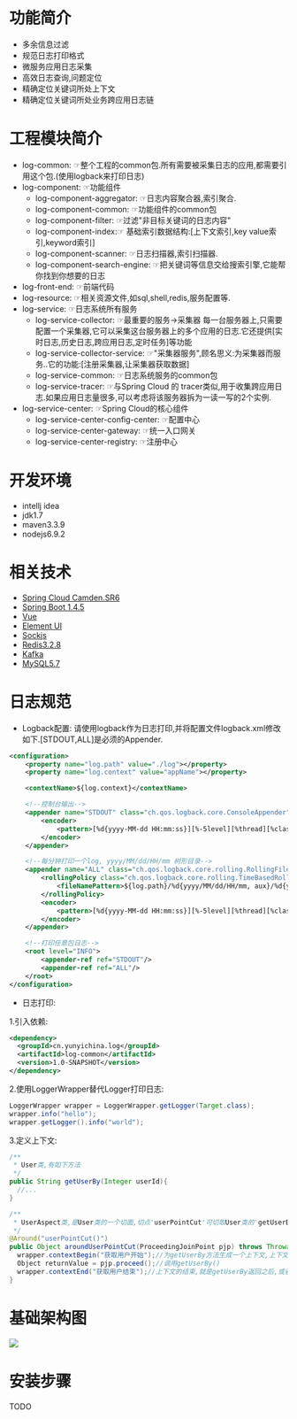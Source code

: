# 功能简介
- 多余信息过滤
- 规范日志打印格式
- 微服务应用日志采集
- 高效日志查询,问题定位
- 精确定位关键词所处上下文
- 精确定位关键词所处业务跨应用日志链
# 工程模块简介
- log-common:     ☞整个工程的common包.所有需要被采集日志的应用,都需要引用这个包.(使用logback来打印日志)
- log-component: ☞功能组件
  - log-component-aggregator: ☞日志内容聚合器,索引聚合.
  - log-component-common: ☞功能组件的common包
  - log-component-filter: ☞过滤"非目标关键词的日志内容"
  - log-component-index:☞ 基础索引数据结构:[上下文索引,key value索引,keyword索引]
  - log-component-scanner: ☞日志扫描器,索引扫描器.
  - log-component-search-engine: ☞把关键词等信息交给搜索引擎,它能帮你找到你想要的日志
- log-front-end: ☞前端代码
- log-resource: ☞相关资源文件,如sql,shell,redis,服务配置等.
- log-service: ☞日志系统所有服务
  - log-service-collector: ☞最重要的服务->采集器 每一台服务器上,只需要配置一个采集器,它可以采集这台服务器上的多个应用的日志.它还提供[实时日志,历史日志,跨应用日志,定时任务]等功能
  - log-service-collector-service: ☞"采集器服务",顾名思义:为采集器而服务..它的功能:[注册采集器,让采集器获取数据]
  - log-service-common: ☞日志系统服务的common包
  - log-service-tracer: ☞与Spring Cloud 的 tracer类似,用于收集跨应用日志.如果应用日志量很多,可以考虑将该服务器拆为一读一写的2个实例.
- log-service-center: ☞Spring Cloud的核心组件
  - log-service-center-config-center: ☞配置中心
  - log-service-center-gateway: ☞统一入口网关
  - log-service-center-registry: ☞注册中心
# 开发环境
- intellj idea
- jdk1.7
- maven3.3.9
- nodejs6.9.2
# 相关技术
- [Spring Cloud Camden.SR6](http://cloud.spring.io/spring-cloud-static/Camden.SR6/)
- [Spring Boot 1.4.5](http://docs.spring.io/spring-boot/docs/1.4.5.RELEASE/reference/htmlsingle/)
- [Vue](https://github.com/vuejs/vue)
- [Element UI](http://element.eleme.io/)
- [Sockjs](https://github.com/sockjs/sockjs-client)
- [Redis3.2.8](https://redis.io/)
- [Kafka](http://kafka.apache.org/)
- [MySQL5.7](https://www.mysql.com/)
# 日志规范
* Logback配置: 请使用logback作为日志打印,并将配置文件logback.xml修改如下.[STDOUT,ALL]是必须的Appender.
```xml
<configuration>
    <property name="log.path" value="./log"></property>
    <property name="log.context" value="appName"></property>

    <contextName>${log.context}</contextName>

    <!--控制台输出-->
    <appender name="STDOUT" class="ch.qos.logback.core.ConsoleAppender">
        <encoder>
            <pattern>[%d{yyyy-MM-dd HH:mm:ss}][%-5level][%thread][%class.%method:%line]:%m%n</pattern>
        </encoder>
    </appender>

    <!--每分钟打印一个log, yyyy/MM/dd/HH/mm 树形目录-->
    <appender name="ALL" class="ch.qos.logback.core.rolling.RollingFileAppender">
        <rollingPolicy class="ch.qos.logback.core.rolling.TimeBasedRollingPolicy">
            <fileNamePattern>${log.path}/%d{yyyy/MM/dd/HH/mm, aux}/%d{yyyyMMddHHmm}.log</fileNamePattern>
        </rollingPolicy>
        <encoder>
            <pattern>[%d{yyyy-MM-dd HH:mm:ss}][%-5level][%thread][%class.%method:%line]:%m%n</pattern>
        </encoder>
    </appender>

    <!--打印任意包日志-->
    <root level="INFO">
        <appender-ref ref="STDOUT"/>
        <appender-ref ref="ALL"/>
    </root>
</configuration>
```

* 日志打印:

1.引入依赖:
  
```xml
<dependency>
  <groupId>cn.yunyichina.log</groupId>
  <artifactId>log-common</artifactId>
  <version>1.0-SNAPSHOT</version>
</dependency>
```

2.使用LoggerWrapper替代Logger打印日志:

```java
LoggerWrapper wrapper = LoggerWrapper.getLogger(Target.class);
wrapper.info("hello");
wrapper.getLogger().info("world"); 
```

3.定义上下文:
```java
/**
 * User类,有如下方法
 */
public String getUserBy(Integer userId){
  //...
}
```

```java
/**
 * UserAspect类,是User类的一个切面,切点'userPointCut'可切取User类的'getUserBy'方法.
 */
@Around("userPointCut()")
public Object aroundUserPointCut(ProceedingJoinPoint pjp) throws Throwable {
  wrapper.contextBegin("获取用户开始");//为getUserBy方法生成一个上下文,上下文的开始就是方法被调用之前.此时会利用Mongodb的ObjectId,生成一个id,作为getUserBy这个方法调用的上下文id.
  Object returnValue = pjp.proceed();//调用getUserBy()
  wrapper.contextEnd("获取用户结束");//上下文的结束,就是getUserBy返回之后,或者异常捕获之后.
}
```
# 基础架构图
![](https://raw.githubusercontent.com/leoChaoGlut/log-sys/master/log-resource/Architecture.png) 
# 安装步骤
TODO
